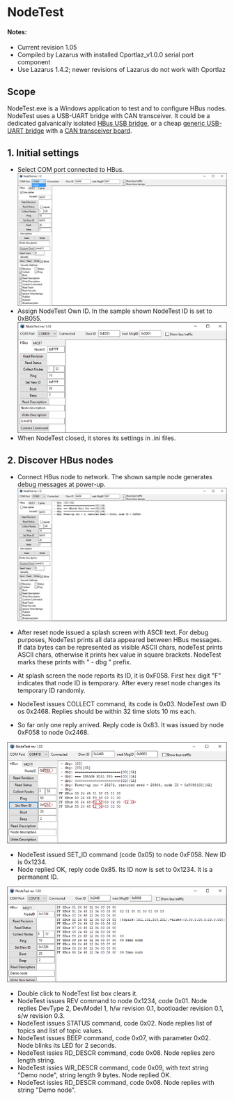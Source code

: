 # NodeTest

#### Notes:
  * Current revision 1.05
  * Compiled by Lazarus with installed Cportlaz_v1.0.0 serial port component
  * Use Lazarus 1.4.2;  newer revisions of Lazarus do not work with Cportlaz

## Scope

NodeTest.exe is a Windows application to test and to configure HBus nodes. NodeTest uses a USB-UART bridge with CAN transceiver. It could be a dedicated galvanically isolated [HBus USB bridge](https://github.com/akouz/HBus/tree/master/HBus_USB_Bridge), or a cheap [generic USB-UART bridge](https://www.ebay.com.au/sch/i.html?_from=R40&_trksid=m570.l1313&_nkw=usb+to+uart+bridge+board&_sacat=0&LH_TitleDesc=0&ul_noapp=true&_odkw=usb+to+uart+bridge) with a [CAN transceiver board](https://www.amazon.com/SN65HVD230-CAN-Board-Communication-Development/dp/B00KM6XMXO). 

## 1. Initial settings
  * Select COM port connected to HBus. 
![Pic1_1](https://github.com/akouz/HBus/blob/master/NodeTest/Doc/pic1_1.png)
  * Assign NodeTest Own ID. In the sample shown NodeTest ID is set to 0xB055.
![Pic1_2](https://github.com/akouz/HBus/blob/master/NodeTest/Doc/pic1_2.png)
  * When NodeTest closed, it stores its settings in .ini files. 

## 2. Discover HBus nodes
  * Connect HBus node to network. The shown sample node generates debug messages at power-up.
![Pic2_1](https://github.com/akouz/HBus/blob/master/NodeTest/Doc/pic2_1.png)



  * After reset node issued a splash screen with ASCII text. For debug purposes, NodeTest prints all data appeared between HBus messages. If data bytes can be represented as visible ASCII chars, nodeTest prints ASCII chars, otherwise it prints hex value in square brackets. NodeTest marks these prints with " - dbg " prefix.
  * At splash screen the node reports its ID, it is 0xF058. First hex digit "F" indicates that node ID is temporary. After every reset node changes its temporary ID randomly.
  * NodeTest issues COLLECT command, its code is 0x03. NodeTest own ID os 0x2468. Replies should be within 32 time slots 10 ms each.
  * So far only one reply arrived. Reply code is 0x83. It was issued by node 0xF058 to node 0x2468.  
  
![Pic2](https://github.com/akouz/HBus/blob/master/Doc/pic2.png)

  * NodeTest issued SET_ID command (code 0x05) to node 0xF058. New ID is 0x1234.
  * Node replied OK, reply code 0x85. Its ID now is set to 0x1234. It is a permanent ID.
  
![Pic3](https://github.com/akouz/HBus/blob/master/Doc/pic3.png)

  * Double click to NodeTest list box clears it.
  * NodeTest issues REV command to node 0x1234, code 0x01. Node replies DevType 2, DevModel 1, h/w revision 0.1, bootloader revision 0.1, s/w revision 0.3.
  * NodeTest issues STATUS command, code 0x02. Node replies list of topics and list of topic values.
  * NodeTest issues BEEP command, code 0x07, with parameter 0x02. Node blinks its LED for 2 seconds.
  * NodeTest issies RD_DESCR command, code 0x08. Node replies zero length string.
  * NodeTest issies WR_DESCR command, code 0x09, with text string "Demo node", string length 9 bytes. Node replied OK.
  * NodeTest issies RD_DESCR command, code 0x08. Node replies with string "Demo node".
  
